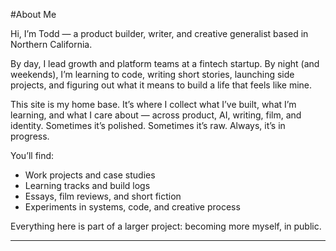 #About Me

Hi, I’m Todd — a product builder, writer, and creative generalist based in Northern California.

By day, I lead growth and platform teams at a fintech startup. By night (and weekends), I’m learning to code, writing short stories, launching side projects, and figuring out what it means to build a life that feels like mine.

This site is my home base. It’s where I collect what I’ve built, what I’m learning, and what I care about — across product, AI, writing, film, and identity. Sometimes it’s polished. Sometimes it’s raw. Always, it’s in progress.

You’ll find:

- Work projects and case studies  
- Learning tracks and build logs  
- Essays, film reviews, and short fiction  
- Experiments in systems, code, and creative process

Everything here is part of a larger project: becoming more myself, in public.

---
